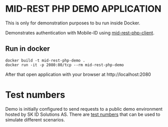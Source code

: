 # MID-REST PHP DEMO APPLICATION

This is only for demonstration purposes to bu run inside Docker.

Demonstrates authentication with Mobile-ID using [mid-rest-php-client](https://github.com/SK-EID/mid-rest-php-client).

## Run in docker

```
docker build -t mid-rest-php-demo .
docker run -it -p 2080:80/tcp --rm mid-rest-php-demo
```

After that open application with your browser at http://localhost:2080

# Test numbers

Demo is initially configured to send requests to a public demo environment hosted by SK ID Solutions AS.
There are [test numbers](https://github.com/SK-EID/MID/wiki/Test-number-for-automated-testing-in-DEMO)
that can be used to simulate different scenarios.
